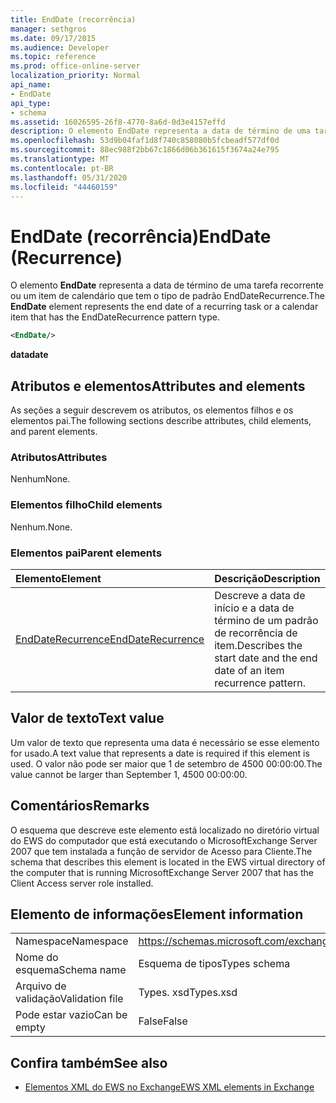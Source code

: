 ```yaml
---
title: EndDate (recorrência)
manager: sethgros
ms.date: 09/17/2015
ms.audience: Developer
ms.topic: reference
ms.prod: office-online-server
localization_priority: Normal
api_name:
- EndDate
api_type:
- schema
ms.assetid: 16026595-26f8-4770-8a6d-0d3e4157effd
description: O elemento EndDate representa a data de término de uma tarefa recorrente ou um item de calendário que tem o tipo de padrão EndDateRecurrence.
ms.openlocfilehash: 53d9b04faf1d8f740c858080b5fcbeadf577df0d
ms.sourcegitcommit: 88ec988f2bb67c1866d06b361615f3674a24e795
ms.translationtype: MT
ms.contentlocale: pt-BR
ms.lasthandoff: 05/31/2020
ms.locfileid: "44460159"
---
```

# <a name="enddate-recurrence"></a><span data-ttu-id="7a4f8-103">EndDate (recorrência)</span><span class="sxs-lookup"><span data-stu-id="7a4f8-103">EndDate (Recurrence)</span></span>

<span data-ttu-id="7a4f8-104">O elemento **EndDate** representa a data de término de uma tarefa recorrente ou um item de calendário que tem o tipo de padrão EndDateRecurrence.</span><span class="sxs-lookup"><span data-stu-id="7a4f8-104">The **EndDate** element represents the end date of a recurring task or a calendar item that has the EndDateRecurrence pattern type.</span></span> 
  
```xml
<EndDate/>
```

 <span data-ttu-id="7a4f8-105">**data**</span><span class="sxs-lookup"><span data-stu-id="7a4f8-105">**date**</span></span>
## <a name="attributes-and-elements"></a><span data-ttu-id="7a4f8-106">Atributos e elementos</span><span class="sxs-lookup"><span data-stu-id="7a4f8-106">Attributes and elements</span></span>

<span data-ttu-id="7a4f8-107">As seções a seguir descrevem os atributos, os elementos filhos e os elementos pai.</span><span class="sxs-lookup"><span data-stu-id="7a4f8-107">The following sections describe attributes, child elements, and parent elements.</span></span>
  
### <a name="attributes"></a><span data-ttu-id="7a4f8-108">Atributos</span><span class="sxs-lookup"><span data-stu-id="7a4f8-108">Attributes</span></span>

<span data-ttu-id="7a4f8-109">Nenhum</span><span class="sxs-lookup"><span data-stu-id="7a4f8-109">None.</span></span>
  
### <a name="child-elements"></a><span data-ttu-id="7a4f8-110">Elementos filho</span><span class="sxs-lookup"><span data-stu-id="7a4f8-110">Child elements</span></span>

<span data-ttu-id="7a4f8-111">Nenhum.</span><span class="sxs-lookup"><span data-stu-id="7a4f8-111">None.</span></span>
  
### <a name="parent-elements"></a><span data-ttu-id="7a4f8-112">Elementos pai</span><span class="sxs-lookup"><span data-stu-id="7a4f8-112">Parent elements</span></span>

|<span data-ttu-id="7a4f8-113">**Elemento**</span><span class="sxs-lookup"><span data-stu-id="7a4f8-113">**Element**</span></span>|<span data-ttu-id="7a4f8-114">**Descrição**</span><span class="sxs-lookup"><span data-stu-id="7a4f8-114">**Description**</span></span>|
|:-----|:-----|
|[<span data-ttu-id="7a4f8-115">EndDateRecurrence</span><span class="sxs-lookup"><span data-stu-id="7a4f8-115">EndDateRecurrence</span></span>](enddaterecurrence.md) <br/> |<span data-ttu-id="7a4f8-116">Descreve a data de início e a data de término de um padrão de recorrência de item.</span><span class="sxs-lookup"><span data-stu-id="7a4f8-116">Describes the start date and the end date of an item recurrence pattern.</span></span>  <br/> |
   
## <a name="text-value"></a><span data-ttu-id="7a4f8-117">Valor de texto</span><span class="sxs-lookup"><span data-stu-id="7a4f8-117">Text value</span></span>

<span data-ttu-id="7a4f8-118">Um valor de texto que representa uma data é necessário se esse elemento for usado.</span><span class="sxs-lookup"><span data-stu-id="7a4f8-118">A text value that represents a date is required if this element is used.</span></span> <span data-ttu-id="7a4f8-119">O valor não pode ser maior que 1 de setembro de 4500 00:00:00.</span><span class="sxs-lookup"><span data-stu-id="7a4f8-119">The value cannot be larger than September 1, 4500 00:00:00.</span></span>
  
## <a name="remarks"></a><span data-ttu-id="7a4f8-120">Comentários</span><span class="sxs-lookup"><span data-stu-id="7a4f8-120">Remarks</span></span>

<span data-ttu-id="7a4f8-121">O esquema que descreve este elemento está localizado no diretório virtual do EWS do computador que está executando o MicrosoftExchange Server 2007 que tem instalada a função de servidor de Acesso para Cliente.</span><span class="sxs-lookup"><span data-stu-id="7a4f8-121">The schema that describes this element is located in the EWS virtual directory of the computer that is running MicrosoftExchange Server 2007 that has the Client Access server role installed.</span></span>
  
## <a name="element-information"></a><span data-ttu-id="7a4f8-122">Elemento de informações</span><span class="sxs-lookup"><span data-stu-id="7a4f8-122">Element information</span></span>

|||
|:-----|:-----|
|<span data-ttu-id="7a4f8-123">Namespace</span><span class="sxs-lookup"><span data-stu-id="7a4f8-123">Namespace</span></span>  <br/> |https://schemas.microsoft.com/exchange/services/2006/types  <br/> |
|<span data-ttu-id="7a4f8-124">Nome do esquema</span><span class="sxs-lookup"><span data-stu-id="7a4f8-124">Schema name</span></span>  <br/> |<span data-ttu-id="7a4f8-125">Esquema de tipos</span><span class="sxs-lookup"><span data-stu-id="7a4f8-125">Types schema</span></span>  <br/> |
|<span data-ttu-id="7a4f8-126">Arquivo de validação</span><span class="sxs-lookup"><span data-stu-id="7a4f8-126">Validation file</span></span>  <br/> |<span data-ttu-id="7a4f8-127">Types. xsd</span><span class="sxs-lookup"><span data-stu-id="7a4f8-127">Types.xsd</span></span>  <br/> |
|<span data-ttu-id="7a4f8-128">Pode estar vazio</span><span class="sxs-lookup"><span data-stu-id="7a4f8-128">Can be empty</span></span>  <br/> |<span data-ttu-id="7a4f8-129">False</span><span class="sxs-lookup"><span data-stu-id="7a4f8-129">False</span></span>  <br/> |
   
## <a name="see-also"></a><span data-ttu-id="7a4f8-130">Confira também</span><span class="sxs-lookup"><span data-stu-id="7a4f8-130">See also</span></span>



- [<span data-ttu-id="7a4f8-131">Elementos XML do EWS no Exchange</span><span class="sxs-lookup"><span data-stu-id="7a4f8-131">EWS XML elements in Exchange</span></span>](ews-xml-elements-in-exchange.md)

